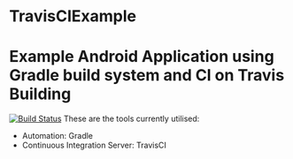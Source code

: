 TravisCIExample
===============
Example Android Application using Gradle build system and CI on Travis
Building
===============
[![Build Status](https://travis-ci.org/QVDev/TravisCIExample.png)](https://travis-ci.org/QVDev/TravisCIExample)
These are the tools currently utilised:
- Automation: Gradle
- Continuous Integration Server: TravisCI
